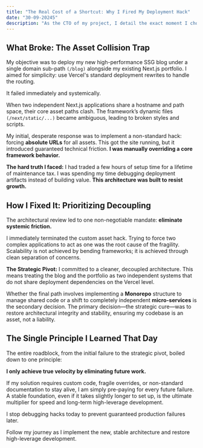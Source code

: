 ```yaml
---
title: "The Real Cost of a Shortcut: Why I Fired My Deployment Hack"
date: "30-09-20245"
description: "As the CTO of my project, I detail the exact moment I chose architectural integrity over deployment speed. I recount hitting a critical Next.js asset collision while trying to host two apps under one path (/blog) and the difficult decision to abandon the fragile absolute URL hack. This post breaks down the technical debt created by quick fixes and explains the single principle that drove my pivot to a robust, scalable system: True velocity is achieved by eliminating future work. A must-read for founders dealing with micro-services and framework friction."
---
```


## What Broke: The Asset Collision Trap
My objective was to deploy my new high-performance SSG blog under a single domain sub-path ```(/blog)``` alongside my existing Next.js portfolio. I aimed for simplicity: use Vercel's standard deployment rewrites to handle the routing.

It failed immediately and systemically.

When two independent Next.js applications share a hostname and path space, their core asset paths clash. The framework’s dynamic files ```(/next/static/...)``` became ambiguous, leading to broken styles and scripts.

My initial, desperate response was to implement a non-standard hack: forcing **absolute URLs** for all assets. This got the site running, but it introduced guaranteed technical friction. **I was manually overriding a core framework behavior.**

**The hard truth I faced:** I had traded a few hours of setup time for a lifetime of maintenance tax. I was spending my time debugging deployment artifacts instead of building value. **This architecture was built to resist growth.**

## How I Fixed It: Prioritizing Decoupling

The architectural review led to one non-negotiable mandate: **eliminate systemic friction.**

I immediately terminated the custom asset hack. Trying to force two complex applications to act as one was the root cause of the fragility. Scalability is not achieved by bending frameworks; it is achieved through clean separation of concerns.

**The Strategic Pivot:** I committed to a cleaner, decoupled architecture. This means treating the blog and the portfolio as two independent systems that do not share deployment dependencies on the Vercel level.

Whether the final path involves implementing a **Monorepo** structure to manage shared code or a shift to completely independent **micro-services** is the secondary decision. The primary decision—the strategic cure—was to restore architectural integrity and stability, ensuring my codebase is an asset, not a liability.

## The Single Principle I Learned That Day

The entire roadblock, from the initial failure to the strategic pivot, boiled down to one principle:

**I only achieve true velocity by eliminating future work.**

If my solution requires custom code, fragile overrides, or non-standard documentation to stay alive, I am simply pre-paying for every future failure. A stable foundation, even if it takes slightly longer to set up, is the ultimate multiplier for speed and long-term high-leverage development.

I stop debugging hacks today to prevent guaranteed production failures later.

Follow my journey as I implement the new, stable architecture and restore high-leverage development.